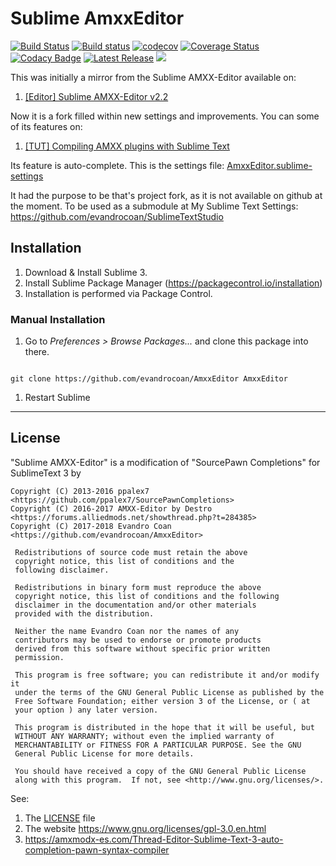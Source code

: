 # Sublime AmxxEditor

[![Build Status](https://travis-ci.org/evandrocoan/AmxxEditor.svg?branch=master)](https://travis-ci.org/evandrocoan/AmxxEditor)
[![Build status](https://ci.appveyor.com/api/projects/status/github/evandrocoan/AmxxEditor?branch=master&svg=true)](https://ci.appveyor.com/project/evandrocoan/AmxxEditor/branch/master)
[![codecov](https://codecov.io/gh/evandrocoan/AmxxEditor/branch/master/graph/badge.svg)](https://codecov.io/gh/evandrocoan/AmxxEditor)
[![Coverage Status](https://coveralls.io/repos/github/evandrocoan/AmxxEditor/badge.svg?branch=master)](https://coveralls.io/github/evandrocoan/AmxxEditor?branch=master)
[![Codacy Badge](https://api.codacy.com/project/badge/Grade/9191d17b91814f8caf17c9e537a22904)](https://www.codacy.com/app/evandrocoan/AmxxEditor?utm_source=github.com&utm_medium=referral&utm_content=evandrocoan/AmxxEditor&utm_campaign=badger)
[![Latest Release](https://img.shields.io/github/tag/evandrocoan/AmxxEditor.svg?label=version)](https://github.com/evandrocoan/AmxxEditor/releases)
<a href="https://packagecontrol.io/packages/AmxxEditor"><img src="https://packagecontrol.herokuapp.com/downloads/AmxxEditor.svg"></a>


This was initially a mirror from the Sublime AMXX-Editor available on:

1. [[Editor] Sublime AMXX-Editor v2.2](https://forums.alliedmods.net/showthread.php?t=284385)


Now it is a fork filled within new settings and improvements. You can some of its features on:

1. [[TUT] Compiling AMXX plugins with Sublime Text](https://forums.alliedmods.net/showthread.php?t=293376)

Its feature is auto-complete. This is the settings file: [AmxxEditor.sublime-settings](AmxxEditor.sublime-settings)


It had the purpose to be that's project fork, as it is not available on github at the moment.
To be used as a submodule at My Sublime Text Settings: https://github.com/evandrocoan/SublimeTextStudio


## Installation

1. Download & Install Sublime 3.
1. Install Sublime Package Manager (https://packagecontrol.io/installation)
1. Installation is performed via Package Control.


### Manual Installation

1. Go to <i>Preferences > Browse Packages...</i> and clone this package into there.
<pre><code>
git clone https://github.com/evandrocoan/AmxxEditor AmxxEditor
</code></pre>
1. Restart Sublime



___
## License

"Sublime AMXX-Editor"  is a modification of "SourcePawn Completions" for SublimeText 3 by

```
Copyright (C) 2013-2016 ppalex7 <https://github.com/ppalex7/SourcePawnCompletions>
Copyright (C) 2016-2017 AMXX-Editor by Destro <https://forums.alliedmods.net/showthread.php?t=284385>
Copyright (C) 2017-2018 Evandro Coan <https://github.com/evandrocoan/AmxxEditor>

 Redistributions of source code must retain the above
 copyright notice, this list of conditions and the
 following disclaimer.

 Redistributions in binary form must reproduce the above
 copyright notice, this list of conditions and the following
 disclaimer in the documentation and/or other materials
 provided with the distribution.

 Neither the name Evandro Coan nor the names of any
 contributors may be used to endorse or promote products
 derived from this software without specific prior written
 permission.

 This program is free software; you can redistribute it and/or modify it
 under the terms of the GNU General Public License as published by the
 Free Software Foundation; either version 3 of the License, or ( at
 your option ) any later version.

 This program is distributed in the hope that it will be useful, but
 WITHOUT ANY WARRANTY; without even the implied warranty of
 MERCHANTABILITY or FITNESS FOR A PARTICULAR PURPOSE. See the GNU
 General Public License for more details.

 You should have received a copy of the GNU General Public License
 along with this program.  If not, see <http://www.gnu.org/licenses/>.
```

See:

1. The [LICENSE](LICENSE) file
1. The website https://www.gnu.org/licenses/gpl-3.0.en.html
1. https://amxmodx-es.com/Thread-Editor-Sublime-Text-3-auto-completion-pawn-syntax-compiler


